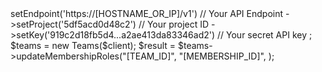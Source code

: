 <?php

use Appwrite\Client;
use Appwrite\Services\Teams;

$client = new Client();

$client
    ->setEndpoint('https://[HOSTNAME_OR_IP]/v1') // Your API Endpoint
    ->setProject('5df5acd0d48c2') // Your project ID
    ->setKey('919c2d18fb5d4...a2ae413da83346ad2') // Your secret API key
;

$teams = new Teams($client);

$result = $teams->updateMembershipRoles("[TEAM_ID]", "[MEMBERSHIP_ID]", );
